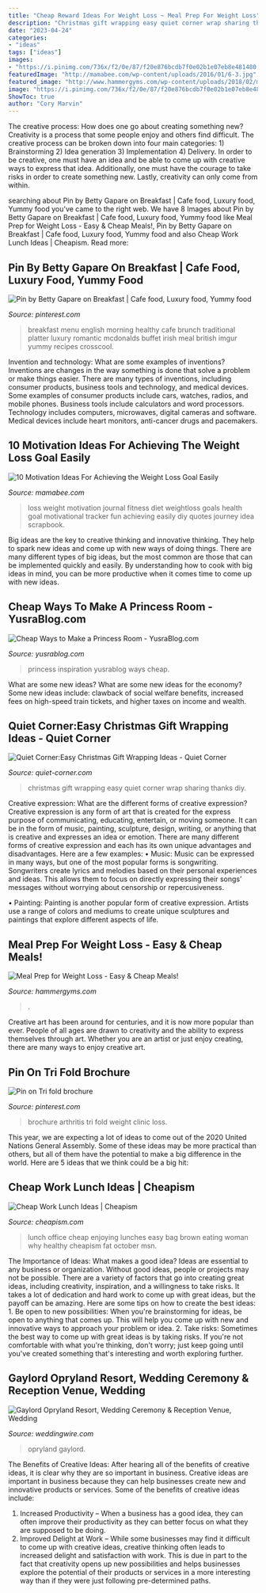 ```yaml
---
title: "Cheap Reward Ideas For Weight Loss ~ Meal Prep For Weight Loss"
description: "Christmas gift wrapping easy quiet corner wrap sharing thanks diy"
date: "2023-04-24"
categories:
- "ideas"
tags: ["ideas"]
images:
- "https://i.pinimg.com/736x/f2/0e/87/f20e876bcdb7f0e02b1e07eb8e481480.jpg"
featuredImage: "http://mamabee.com/wp-content/uploads/2016/01/6-3.jpg"
featured_image: "http://www.hammergyms.com/wp-content/uploads/2018/02/meal-prep-for-weight-loss-easy-c.jpg"
image: "https://i.pinimg.com/736x/f2/0e/87/f20e876bcdb7f0e02b1e07eb8e481480.jpg"
ShowToc: true
author: "Cory Marvin"
---
```



The creative process: How does one go about creating something new?
Creativity is a process that some people enjoy and others find difficult. The creative process can be broken down into four main categories: 1) Brainstorming 2) Idea generation 3) Implementation 4) Delivery. In order to be creative, one must have an idea and be able to come up with creative ways to express that idea. Additionally, one must have the courage to take risks in order to create something new. Lastly, creativity can only come from within.

	

		
searching about Pin by Betty Gapare on Breakfast | Cafe food, Luxury food, Yummy food you've came to the right web. We have 8 Images about Pin by Betty Gapare on Breakfast | Cafe food, Luxury food, Yummy food like Meal Prep for Weight Loss - Easy &amp; Cheap Meals!, Pin by Betty Gapare on Breakfast | Cafe food, Luxury food, Yummy food and also Cheap Work Lunch Ideas | Cheapism. Read more:
		
    
## Pin By Betty Gapare On Breakfast | Cafe Food, Luxury Food, Yummy Food

<img loading=lazy src="https://i.pinimg.com/736x/9a/d3/37/9ad33784853a49e3b95b6855ecf7238b.jpg" onerror="this.onerror=null;this.src='https://tse3.mm.bing.net/th?id=OIP.ig0AeCcmV6qRrrCtPNNA-QHaNd&amp;pid=15.1';" alt="Pin by Betty Gapare on Breakfast | Cafe food, Luxury food, Yummy food">

_Source: pinterest.com_

>breakfast menu english morning healthy cafe brunch traditional platter luxury romantic mcdonalds buffet irish meal british imgur yummy recipes crosscool. 

	

Invention and technology: What are some examples of inventions?
Inventions are changes in the way something is done that solve a problem or make things easier. There are many types of inventions, including consumer products, business tools and technology, and medical devices. Some examples of consumer products include cars, watches, radios, and mobile phones. Business tools include calculators and word processors. Technology includes computers, microwaves, digital cameras and software. Medical devices include heart monitors, anti-cancer drugs and pacemakers.

    
## 10 Motivation Ideas For Achieving The Weight Loss Goal Easily

<img loading=lazy src="http://mamabee.com/wp-content/uploads/2016/01/6-3.jpg" onerror="this.onerror=null;this.src='https://tse4.mm.bing.net/th?id=OIP.Koj7vG2XXA7ZK9bpqFaOBQHaJ4&amp;pid=15.1';" alt="10 Motivation Ideas For Achieving the Weight Loss Goal Easily">

_Source: mamabee.com_

>loss weight motivation journal fitness diet weightloss goals health goal motivational tracker fun achieving easily diy quotes journey idea scrapbook. 

	

Big ideas are the key to creative thinking and innovative thinking. They help to spark new ideas and come up with new ways of doing things. There are many different types of big ideas, but the most common are those that can be implemented quickly and easily. By understanding how to cook with big ideas in mind, you can be more productive when it comes time to come up with new ideas.

    
## Cheap Ways To Make A Princess Room - YusraBlog.com

<img loading=lazy src="https://www.yusrablog.com/wp-content/uploads/2019/04/Cheap-Ways-to-Make-a-Princess-Room.jpg" onerror="this.onerror=null;this.src='https://tse4.mm.bing.net/th?id=OIP.WlgPSp_w5RLi0Jb5FPo9xwHaEN&amp;pid=15.1';" alt="Cheap Ways to Make a Princess Room - YusraBlog.com">

_Source: yusrablog.com_

>princess inspiration yusrablog ways cheap. 

	

What are some new ideas?
What are some new ideas for the economy? 
Some new ideas include: clawback of social welfare benefits, increased fees on high-speed train tickets, and higher taxes on income and wealth.

    
## Quiet Corner:Easy Christmas Gift Wrapping Ideas - Quiet Corner

<img loading=lazy src="https://i0.wp.com/quiet-corner.com/wp-content/uploads/2016/11/sweater-gift-wrap.jpg?fit=710%2C1194&amp;ssl=1" onerror="this.onerror=null;this.src='https://tse2.mm.bing.net/th?id=OIP.lmJBmR74eWv-c72zOXTQ_QHaMd&amp;pid=15.1';" alt="Quiet Corner:Easy Christmas Gift Wrapping Ideas - Quiet Corner">

_Source: quiet-corner.com_

>christmas gift wrapping easy quiet corner wrap sharing thanks diy. 

	

Creative expression: What are the different forms of creative expression?
Creative expression is any form of art that is created for the express purpose of communicating, educating, entertain, or moving someone. It can be in the form of music, painting, sculpture, design, writing, or anything that is creative and expresses an idea or emotion. There are many different forms of creative expression and each has its own unique advantages and disadvantages. Here are a few examples: 
• Music: Music can be expressed in many ways, but one of the most popular forms is songwriting. Songwriters create lyrics and melodies based on their personal experiences and ideas. This allows them to focus on directly expressing their songs’ messages without worrying about censorship or repercusiveness. 

• Painting: Painting is another popular form of creative expression. Artists use a range of colors and mediums to create unique sculptures and paintings that explore different aspects of life.

    
## Meal Prep For Weight Loss - Easy &amp; Cheap Meals!

<img loading=lazy src="http://www.hammergyms.com/wp-content/uploads/2018/02/meal-prep-for-weight-loss-easy-c.jpg" onerror="this.onerror=null;this.src='https://tse4.mm.bing.net/th?id=OIP.22dGzMo8LuVY7ns8p7xXwgHaEK&amp;pid=15.1';" alt="Meal Prep for Weight Loss - Easy &amp; Cheap Meals!">

_Source: hammergyms.com_

>. 

	

Creative art has been around for centuries, and it is now more popular than ever. People of all ages are drawn to creativity and the ability to express themselves through art. Whether you are an artist or just enjoy creating, there are many ways to enjoy creative art.

    
## Pin On Tri Fold Brochure

<img loading=lazy src="https://i.pinimg.com/736x/f2/0e/87/f20e876bcdb7f0e02b1e07eb8e481480.jpg" onerror="this.onerror=null;this.src='https://tse4.mm.bing.net/th?id=OIP.awtevEjqDXFVUw8gST9eTAHaFy&amp;pid=15.1';" alt="Pin on Tri fold brochure">

_Source: pinterest.com_

>brochure arthritis tri fold weight clinic loss. 

	

This year, we are expecting a lot of ideas to come out of the 2020 United Nations General Assembly. Some of these ideas may be more practical than others, but all of them have the potential to make a big difference in the world. Here are 5 ideas that we think could be a big hit:

    
## Cheap Work Lunch Ideas | Cheapism

<img loading=lazy src="https://cdn.cheapism.com/images/232-20160429-043620-4178-030716_cheap_work_l.max-784x410.jpg" onerror="this.onerror=null;this.src='https://tse3.mm.bing.net/th?id=OIP.IdE64bLaphWKo4WrasabtwHaE8&amp;pid=15.1';" alt="Cheap Work Lunch Ideas | Cheapism">

_Source: cheapism.com_

>lunch office cheap enjoying lunches easy bag brown eating woman why healthy cheapism fat october msn. 

	

The Importance of Ideas: What makes a good idea?
Ideas are essential to any business or organization. Without good ideas, people or projects may not be possible. There are a variety of factors that go into creating great ideas, including creativity, inspiration, and a willingness to take risks. It takes a lot of dedication and hard work to come up with great ideas, but the payoff can be amazing. Here are some tips on how to create the best ideas: 1. Be open to new possibilities: When you're brainstorming for ideas, be open to anything that comes up. This will help you come up with new and innovative ways to approach your problem or idea. 2. Take risks: Sometimes the best way to come up with great ideas is by taking risks. If you're not comfortable with what you're thinking, don't worry; just keep going until you've created something that's interesting and worth exploring further. 
    
## Gaylord Opryland Resort, Wedding Ceremony &amp; Reception Venue, Wedding

<img loading=lazy src="http://wwcdn.weddingwire.com/vendor/30001_35000/33635/thumbnails/1200x1200_1420731378860-delta-pavilion-night.jpg" onerror="this.onerror=null;this.src='https://tse4.mm.bing.net/th?id=OIP.lgojmNliWRaCvim8R6JJwwHaEL&amp;pid=15.1';" alt="Gaylord Opryland Resort, Wedding Ceremony &amp; Reception Venue, Wedding">

_Source: weddingwire.com_

>opryland gaylord. 

	

The Benefits of Creative Ideas: After hearing all of the benefits of creative ideas, it is clear why they are so important in business.
Creative ideas are important in business because they can help businesses create new and innovative products or services. Some of the benefits of creative ideas include: 
1. Increased Productivity – When a business has a good idea, they can often improve their productivity as they can better focus on what they are supposed to be doing. 
2. Improved Delight at Work – While some businesses may find it difficult to come up with creative ideas, creative thinking often leads to increased delight and satisfaction with work. This is due in part to the fact that creativity opens up new possibilities and helps businesses explore the potential of their products or services in a more interesting way than if they were just following pre-determined paths. 

